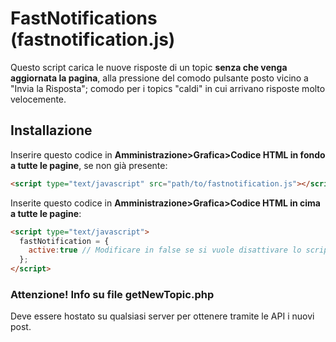 # FastNotifications (fastnotification.js)
Questo script carica le nuove risposte di un topic __senza che venga aggiornata la pagina__, alla pressione del comodo pulsante posto vicino a "Invia la Risposta"; comodo per i topics "caldi" in cui arrivano risposte molto velocemente.
## Installazione
Inserire questo codice in **Amministrazione>Grafica>Codice HTML in fondo a tutte le pagine**, se non già presente:
```HTML
<script type="text/javascript" src="path/to/fastnotification.js"></script>
```
Inserite questo codice in **Amministrazione>Grafica>Codice HTML in cima a tutte le pagine**:
```HTML
<script type="text/javascript">
  fastNotification = {
    active:true // Modificare in false se si vuole disattivare lo script
  };
</script>
```
### Attenzione! Info su file getNewTopic.php
Deve essere hostato su qualsiasi server per ottenere tramite le API i nuovi post.
